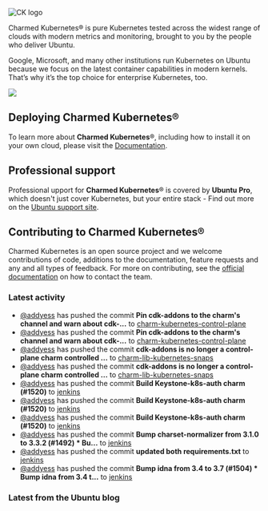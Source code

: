 ![CK logo](https://assets.ubuntu.com/v1/451d4cf4-Charmed+Kubernetes_RGB_onWhite_2022.svg)

Charmed Kubernetes® is pure Kubernetes tested across the widest range of clouds with modern metrics and monitoring, brought to you by the people who deliver Ubuntu.

Google, Microsoft, and many other institutions run Kubernetes on Ubuntu because we focus on the latest container capabilities in modern kernels. That’s why it’s the top choice for enterprise Kubernetes, too.

![](https://assets.ubuntu.com/v1/843c77b6-juju-at-a-glace.svg)

## Deploying Charmed Kubernetes®

To learn more about **Charmed Kubernetes**®, including how to install it on your own cloud, please visit the [Documentation][docs].

## Professional support

Professional upport for **Charmed Kubernetes**® is covered by **Ubuntu Pro**, which doesn't just cover Kubernetes, but your entire stack - Find out more on the [Ubuntu support site](https://ubuntu.com/support).

## Contributing to Charmed Kubernetes®

Charmed Kubernetes is an open source project and we welcome contributions of code, additions to the documentation, feature requests and any and all types of feedback. For more on contributing, see the [official documentation][get-in-touch] on how to contact the team.

<!-- LINKS -->
[docs]: https://ubuntu.com/kubernetes/docs
[get-in-touch]: https://ubuntu.com/kubernetes/docs/get-in-touch

### Latest activity

<!-- activity starts -->
 - [@addyess](https://github.com/addyess) has pushed the commit **Pin cdk-addons to the charm's channel and warn about cdk-...** to [charm-kubernetes-control-plane](https://github.com/charmed-kubernetes/charm-kubernetes-control-plane)
 - [@addyess](https://github.com/addyess) has pushed the commit **Pin cdk-addons to the charm's channel and warn about cdk-...** to [charm-kubernetes-control-plane](https://github.com/charmed-kubernetes/charm-kubernetes-control-plane)
 - [@addyess](https://github.com/addyess) has pushed the commit **cdk-addons is no longer a control-plane charm controlled ...** to [charm-lib-kubernetes-snaps](https://github.com/charmed-kubernetes/charm-lib-kubernetes-snaps)
 - [@addyess](https://github.com/addyess) has pushed the commit **cdk-addons is no longer a control-plane charm controlled ...** to [charm-lib-kubernetes-snaps](https://github.com/charmed-kubernetes/charm-lib-kubernetes-snaps)
 - [@addyess](https://github.com/addyess) has pushed the commit **Build Keystone-k8s-auth charm (#1520)** to [jenkins](https://github.com/charmed-kubernetes/jenkins)
 - [@addyess](https://github.com/addyess) has pushed the commit **Build Keystone-k8s-auth charm (#1520)** to [jenkins](https://github.com/charmed-kubernetes/jenkins)
 - [@addyess](https://github.com/addyess) has pushed the commit **Build Keystone-k8s-auth charm (#1520)** to [jenkins](https://github.com/charmed-kubernetes/jenkins)
 - [@addyess](https://github.com/addyess) has pushed the commit **Bump charset-normalizer from 3.1.0 to 3.3.2 (#1492)  * Bu...** to [jenkins](https://github.com/charmed-kubernetes/jenkins)
 - [@addyess](https://github.com/addyess) has pushed the commit **updated both requirements.txt** to [jenkins](https://github.com/charmed-kubernetes/jenkins)
 - [@addyess](https://github.com/addyess) has pushed the commit **Bump idna from 3.4 to 3.7 (#1504)  * Bump idna from 3.4 t...** to [jenkins](https://github.com/charmed-kubernetes/jenkins)
<!-- activity ends -->

<!-- roadmap starts -->

<!-- roadmap ends -->

### Latest from the Ubuntu blog

<!-- blog starts -->

<!-- blog ends -->
